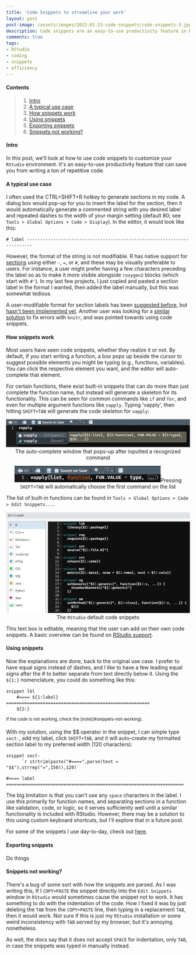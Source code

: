 ```yaml
---
title: 'Code Snippets to streamline your work'
layout: post
post-image: /assets/images/2022-01-23-code-snippets/code-snippets-3.jpg
description: Code snippets are an easy-to-use productivity feature in RStudio that can quickly insert code skeletons for commonly used functions, and can be customized to save you from writing a ton of repetitive code.
comments: true
tags:
- RStudio
- coding
- snippets
- efficiency
---
```


#### Contents
> 1. [Intro](#intro)
> 2. [A typical use case](#a-typical-use-case)
> 3. [How snippets work](#how-snippets-work)
> 4. [Using snippets](#using-snippets)
> 5. [Exporting snippets](#exporting-snippets)
> 6. [Snippets not working?](#snippets-not-working)

#### Intro

In this post, we'll look at how to use code snippets to customize your `RStudio` environment. It's an easy-to-use productivity feature that can save you from writing a ton of repetitive code.

#### A typical use case

I often used the CTRL+SHIFT+R hotkey to generate sections in my code. A dialog box would pop-up for you to insert the label for the section, then it would automatically generate a commented string with you desired label and repeated dashes to the width of your margin setting (default 80; see `Tools > Global Options > Code > Display`). In the editor, it would look like this:

```{r}
# label ------------------------------------------------------------------------
```

However, the format of the string is not modifiable. R has native support for [sections](https://support.rstudio.com/hc/en-us/articles/200484568-Code-Folding-and-Sections-in-the-RStudio-IDE) using either `-`, `=`, or `#`, and these may be visually preferable to users. For instance, a user might prefer having a few characters preceding the label so as to make it more visible alongside `roxygen2` blocks (which start with `#'`). In my last few projects, I just copied and pasted a section label in the format I wanted, then added the label manually, but this was somewhat tedious.

A user-modifiable format for section labels has been [suggested before](https://community.rstudio.com/t/modify-insert-section-result/17116), but [hasn't been implemented yet](https://github.com/rstudio/rstudio/issues/7480). Another user was looking for a [similar solution](https://stackoverflow.com/questions/28795128/change-rstudio-shortcut-for-insert-section) to fix errors with `knitr`, and was pointed towards using code snippets.

#### How snippets work

Most users have seen code snippets, whether they realize it or not. By default, if you start writing a function, a box pops up beside the cursor to suggest possible elements you might be typing (e.g., functions, variables). You can click the respective element you want, and the editor will auto-complete that element. 

For certain functions, there exist built-in snippets that can do more than just complete the function name, but instead will generate a skeleton for its functionality. This can be seen for common commands like `if` and `for`, and even for multiple argument functions like `vapply`. Typing 'vapply', then hitting `SHIFT+TAB` will generate the code skeleton for `vapply`:

<p align="center">
<img src="/assets/images/2022-01-23-code-snippets/code-snippets-1.jpg" alt="Vapply code snippet pop-up" class="figure"><!--
--><span class="caption">The auto-complete window that pops-up after inputted a recognized command</span>
</p>

<p align="center">
<img src="/assets/images/2022-01-23-code-snippets/code-snippets-2.jpg" alt="Vapply code snippet in editor" class="figure"><!--
--><span class="caption">Pressing <code>SHIFT+TAB</code> will automatically choose the first command on the list</span>
</p>

The list of built-in functions can be found in `Tools > Global Options > Code > Edit Snippets...`.

<p align="center">
<img src="/assets/images/2022-01-23-code-snippets/code-snippets-3.jpg" alt="RStudio code snippets" class="figure"><!--
--><span class="caption">The <code>RStudio</code> default code snippets</span>
</p>

This text box is editable, meaning that the user can add on their own code snippets. A basic overview can be found on [RStudio support](https://support.rstudio.com/hc/en-us/articles/204463668-Code-Snippets-in-the-RStudio-IDE#:~:text=Code%20snippets%20are%20text%20macros,inserts%20an%20R%20function%20definition%3A&text=Other%20useful%20snippets%20include%3A,library%2C%20require%2C%20and%20source%20functions).

#### Using snippets
Now the explanations are done, back to the original use case. I prefer to have equal signs instead of dashes, and I like to have a few leading equal signs after the # to better separate from text directly below it. Using the `${1:}` nomenclature, you could do something like this:

```{r}
snippet lbl
  	#==== ${1:label} =======================================================
  	${2:}
```
<sup>
If the code is not working, check the [note](#snippets-not-working).
</sup>

 With my solution, using the $$ operator in the snippet, I can simple type `sect-`, add my label, click `SHIFT+TAB`, and it will auto-create my formatted section label to my preferred width (120 characters):

```{r}
snippet sect-
      `r strtrim(paste("#====",parse(text = "$$"),strrep("=",150)),120)`
```

```{r}
#==== label ====================================================================
```

The big limitation is that you can't use any `space` characters in the label. I use this primarily for function names, and separating sections in a function like validation, code, or logic, so it serves sufficiently well until a similar functionality is included with RStudio. However, there may be a solution to this using custom keyboard shortcuts, but I'll explore that in a future post.

For some of the snippets I use day-to-day, check out [here](https://github.com/knacko/Rsnippets).

#### Exporting snippets

Do things

#### Snippets not working?
There's a bug of some sort with how the snippets are parsed. As I was writing this, If I `COPY+PASTE` the snippet directly into the `Edit Snippets` window in `RStudio` would sometimes cause the snippet not to work. It has something to do with the indentation of the code. How I fixed it was by just deleting the `TAB` from the `COPY+PASTE` line, then typing in a replacement `TAB`, then it would work. Not sure if this is just my `RStudio` installation or some weird inconsistency with `TAB` served by my browser, but it's annoying nonetheless.

As well, the docs say that it does not accept `SPACE` for indentation, only `TAB`, in case the snippets was typed in manually instead.

